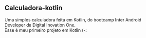 ## Calculadora-kotlin
Uma simples calculadora feita em Kotlin, do bootcamp Inter Android Developer da Digital Inovation One.  
Esse é meu primeiro projeto em Kotlin (-: